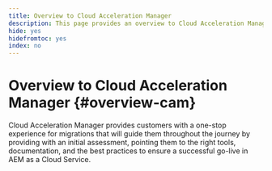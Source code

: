 ```yaml
---
title: Overview to Cloud Acceleration Manager
description: This page provides an overview to Cloud Acceleration Manager.
hide: yes
hidefromtoc: yes
index: no
---
```


# Overview to Cloud Acceleration Manager {#overview-cam}

Cloud Acceleration Manager provides customers with a one-stop experience for migrations that will guide them throughout the journey by providing with an initial assessment, pointing them to the right tools, documentation, and the best practices to ensure a successful go-live in AEM as a Cloud Service.